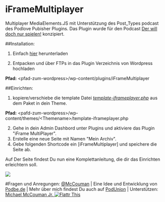 # iFrameMultiplayer
Multiplayer MediaElements.JS mit Unterstützung des Post_Types podcast des Podlove Pubisher Plugins. 
Das Plugin wurde für den Podcast <a href="http://ohneq.de/">Der will doch nur spielen!</a> konzipiert.

##Installation:
1. Einfach <a href="https://github.com/Wikibyte/iFramePlayer-Podcaster-Multiplayer/archive/master.zip">hier</a> herunterladen


2. Entpacken und über FTPs in das Plugin Verzeichnis von Wordpress hochladen

__Pfad:__ &lt;pfad-zum-wordpress>/wp-content/plugins/iFrameMultiplayer

##Einrichten:
1. kopiere/verschiebe die template Datei *<a href="https://github.com/Wikibyte/iFramePlayer-Podcaster-Multiplayer/blob/master/template-iframeplayer.php">template-iframeplayer.php</a>* aus dem Paket in dein Theme.

__Pfad:__ &lt;pafd-zum-wordpress>/wp-content/themes/&lt;Themename>/template-iframeplayer.php

2. Gehe in dein Admin Dashbord unter Plugins und aktiviere das Plugin "iFrame MultiPlayer".
3. Erstelle eine neue Seite mit Namen "Mein Archiv".
4. Gebe folgenden Shortcode ein [iFrameMultiplayer] und speichere die Seite ab.

Auf Der Seite findest Du nun eine Komplettanleitung, die dir das Einrichten erleichtern soll.

<img src="https://raw.githubusercontent.com/Wikibyte/iFramePlayer-Podcaster-Multiplayer/master/test/help4.png">

#Fragen und Anregungen:
<a href="https://twitter.com/mccouman">@McCouman</a> | Eine Idee und Entwicklung von <a href="http://podbe.de">Podbe.de</a> | Mehr über mich findest Du auch auf <a href="http://podunion.com/podcaster/6214/michael-mccouman-jr">PodUnion</a> | Unterstützen: <a href="https://flattr.com/profile/mccouman">Michael McCouman Jr. <img src="https://raw.github.com/ReliveRadio/reliveradio-ressources/master/flattr/rr-flattr-buttons.jpg" 
alt="Flattr This" title="Flattr This" style="max-width:100%;"></a> 
